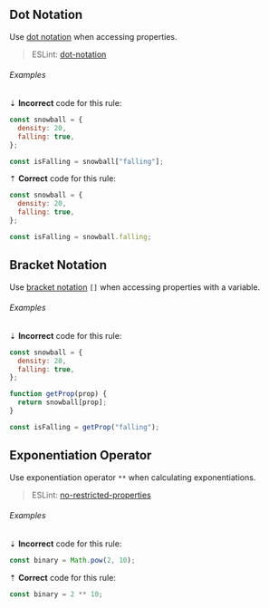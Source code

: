 <!--lint disable no-duplicate-headings-->

## Dot Notation

Use [dot notation][mdn-property_accessors-dot_notation] when accessing properties.

> ESLint: [dot-notation][eslint/dot-notation]

###### Examples

⇣ **Incorrect** code for this rule:

```js
const snowball = {
  density: 20,
  falling: true,
};

const isFalling = snowball["falling"];
```

⇡ **Correct** code for this rule:

```js
const snowball = {
  density: 20,
  falling: true,
};

const isFalling = snowball.falling;
```

## Bracket Notation

Use [bracket notation][mdn-property_accessors-bracket_notation] `[]` when accessing properties with a variable.

###### Examples

⇣ **Incorrect** code for this rule:

```js
const snowball = {
  density: 20,
  falling: true,
};

function getProp(prop) {
  return snowball[prop];
}

const isFalling = getProp("falling");
```

## Exponentiation Operator

Use exponentiation operator `**` when calculating exponentiations.

> ESLint: [no-restricted-properties][eslint/no-restricted-properties]

###### Examples

⇣ **Incorrect** code for this rule:

```js
const binary = Math.pow(2, 10);
```

⇡ **Correct** code for this rule:

```js
const binary = 2 ** 10;
```

[eslint/dot-notation]: https://eslint.org/docs/rules/dot-notation
[eslint/no-restricted-properties]: https://eslint.org/docs/rules/no-restricted-properties
[mdn-property_accessors-bracket_notation]: https://developer.mozilla.org/en-US/docs/Web/JavaScript/Reference/Operators/Property_accessors#Bracket_notation
[mdn-property_accessors-dot_notation]: https://developer.mozilla.org/en-US/docs/Web/JavaScript/Reference/Operators/Property_accessors#Dot_notation
